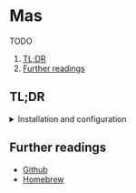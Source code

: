 # Mas

TODO

1. [TL;DR](#tldr)
1. [Further readings](#further-readings)

## TL;DR

<details>
  <summary>Installation and configuration</summary>

```sh
brew install 'mas'
sudo port install 'mas'
```

</details>

<!-- Uncomment if used
<details>
  <summary>Usage</summary>
</details>
-->

<!-- Uncomment if used
<details>
  <summary>Real world use cases</summary>
</details>
-->

## Further readings

- [Github]
- [Homebrew]

<!--
  Reference
  ═╬═Time══
  -->

<!-- In-article sections -->
<!-- Knowledge base -->
[homebrew]: homebrew.md

<!-- Files -->
<!-- Upstream -->
[github]: https://github.com/mas-cli/mas

<!-- Others -->
